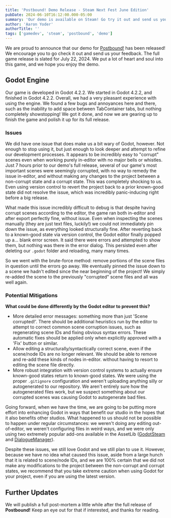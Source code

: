 ```yaml
---
title: 'Postbound! Demo Release - Steam Next Fest June Edition'
pubDate: 2024-06-10T16:12:00.000-05:00
summary: 'Our demo is available on Steam! Go try it out and send us your feedback!'
author: 'Aaron Yoder'
authorTitle: ''
tags: ['gamedev', 'steam', 'postbound', 'demo']
---
```


We are proud to announce that our demo for [Postbound!](https://store.steampowered.com/app/2788760/Postbound/) has been released! We encourage you to go check it out and send us your feedback. The full game release is slated for July 22, 2024. We put a lot of heart and soul into this game, and we hope you enjoy the demo.

## Godot Engine

Our game is developed in Godot 4.2.2. We started in Godot 4.2.2, and finished in Godot 4.2.2. Overall, we had a very pleasant experience with using the engine. We found a few bugs and annoyances here and there, such as the inability to add space between TabContainer tabs, but nothing completely showstopping! We got it done, and now we are gearing up to finish the game and polish it up for its full release.

### Issues

We did have one issue that does make us a bit wary of Godot, however. Not enough to stop using it, but just enough to look deeper and attempt to refine our development processes. It appears to be incredibly easy to "corrupt" scenes even when working purely in-editor with no major bells or whistles. Just 7 hours prior to our demo's full release, several of our game's most important scenes were seemingly corrupted, with no way to remedy the issue in-editor, and without making any changes to the project between a non-corrupt state and a corrupt state. This was completely shocking to us. Even using version control to revert the project back to a prior known-good state did not resolve the issue, which was incredibly panic-inducing right before a big release.

What made this issue incredibly difficult to debug is that despite having corrupt scenes according to the editor, the game ran both in-editor and after export perfectly fine, without issue. Even when inspecting the scenes manually (they are just text files, luckily!) we could not immediately pin down the issue, as everything looked structurally fine. After reverting back to a known-good state via version control, the Godot editor finally popped up a... blank error screen. It said there were errors and attempted to show them, but nothing was there in the error dialog. This persisted even after deleting our `.godot` folder and reloading, many many times.

So we went with the brute-force method: remove portions of the scene files in question until the errors go away. We eventually pinned the issue down to a scene we hadn't edited since the near beginning of the project! We simply re-added the scene to the previously "corrupted" scene files and all was well again.

### Potential Mitigations

**What could be done differently by the Godot editor to prevent this?**
* More detailed error messages: something more than just 'Scene corrupted!'. There should be additional heuristics run by the editor to attempt to correct common scene corruption issues, such as regenerating scene IDs and fixing obvious syntax errors. These automatic fixes should be applied only when explicitly approved with a 'Fix' button or similar.
* Allow editing a structurally/syntactically correct scene, even if the scene/node IDs are no longer relevant. We should be able to remove and re-add these kinds of nodes in-editor. without having to resort to editing the scene file directly.
* More robust integration with version control systems to actually ensure known-good states return to known-good states. We were using the proper `.gitignore` configuration and weren't uploading anything silly or autogenerated to our repository. We aren't entirely sure how the autogenerated files work, but we suspect something about our corrupted scenes was causing Godot to autogenerate bad files.

Going forward, when we have the time, we are going to be putting more effort into enhancing Godot in ways that benefit our studio in the hopes that it also benefits other studios. What happened to us should not be possible to happen under regular circumstances: we weren't doing any editing out-of-editor, we weren't configuring files in weird ways, and we were only using two extremely popular add-ons available in the AssetLib ([GodotSteam](https://godotsteam.com/) and [DialogueManager](https://github.com/nathanhoad/godot_dialogue_manager)).

Despite these issues, we still love Godot and we still plan to use it. However, because we have no idea what caused this issue, aside from a large hunch that it is related to scene/node IDs, and we are 100% certain that we did not make any modifications to the project between the non-corrupt and corrupt states, we recommend that you take extreme caution when using Godot for your project, even if you are using the latest version.

## Further Updates

We will publish a full post-mortem a little while after the full release of **Postbound!** Keep an eye out for that if interested, and thanks for reading.